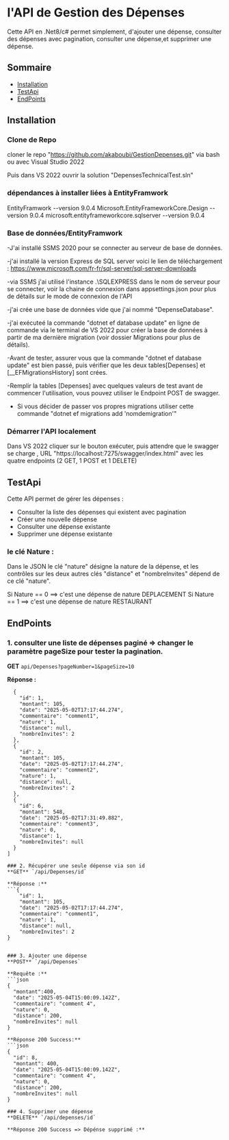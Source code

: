 # l'API de Gestion des Dépenses

Cette API en .Net8/c# permet simplement, d'ajouter une dépense, consulter des dépenses avec pagination, consulter une dépense,et supprimer une dépense.

## Sommaire
- [Installation](#installation)
- [TestApi](#testApi)
- [EndPoints](#endpoints)

## Installation

### Clone de Repo
cloner le repo "https://github.com/akaboubi/GestionDepenses.git" via bash ou avec Visual Studio 2022

Puis dans VS 2022 ouvrir la solution "DepensesTechnicalTest.sln"

### dépendances à installer liées à EntityFramwork
EntityFramwork --version 9.0.4
Microsoft.EntityFrameworkCore.Design --version 9.0.4
microsoft.entityframeworkcore.sqlserver --version 9.0.4

### Base de données/EntityFramwork
-J'ai installé SSMS 2020 pour se connecter au serveur de base de données.

-j'ai installé la version Express de SQL server voici le lien de téléchargement  : https://www.microsoft.com/fr-fr/sql-server/sql-server-downloads

-via SSMS j'ai utilisé l'instance .\SQLEXPRESS dans le nom de serveur pour se connecter, voir la chaine de connexion dans appsettings.json pour plus de détails sur le mode de connexion de l'API

-j'ai crée une base de données vide que j'ai nommé "DepenseDatabase".

-j'ai  exécuteé la commande "dotnet ef database update" en ligne de commande via le terminal de VS 2022 pour créer la base de données à partir de ma dernière migration (voir dossier Migrations pour plus de détails).

-Avant de tester, assurer vous que la commande "dotnet ef database update" est bien passé, puis vérifier que les deux tables[Depenses] et [__EFMigrationsHistory] sont crées.

-Remplir la tables [Depenses] avec quelques valeurs de test avant de commencer l'utilisation, vous pouvez utiliser le Endpoint POST de swagger. 

- Si vous décider de passer vos propres migrations utiliser cette commande "dotnet ef migrations add 'nomdemigration'"


### Démarrer l'API localement
Dans VS 2022 cliquer sur le bouton exécuter, puis attendre que le swagger se charge , URL "https://localhost:7275/swagger/index.html" avec les quatre endpoints (2 GET, 1 POST et 1 DELETE)


## TestApi

Cette API permet de gérer les dépenses :

- Consulter la liste des dépenses qui existent avec pagination
- Créer une nouvelle dépense
- Consulter une dépense existante
- Supprimer une dépense existante


### le clé Nature :
Dans le JSON le clé "nature" désigne la nature de la dépense, et les contrôles sur les deux autres clés "distance" et "nombreInvites"  dépend de ce clé  "nature".

Si Nature == 0 ==> c'est une dépense de nature DEPLACEMENT
Si Nature == 1 ==> c'est une dépense de nature RESTAURANT


## EndPoints

### 1. consulter une liste de dépenses paginé => changer le paramètre pageSize pour tester la pagination.

**GET** `api/Depenses?pageNumber=1&pageSize=10`


**Réponse :**
```[
  {
    "id": 1,
    "montant": 105,
    "date": "2025-05-02T17:17:44.274",
    "commentaire": "comment1",
    "nature": 1,
    "distance": null,
    "nombreInvites": 2
  },
  {
    "id": 2,
    "montant": 105,
    "date": "2025-05-02T17:17:44.274",
    "commentaire": "comment2",
    "nature": 1,
    "distance": null,
    "nombreInvites": 2
  },
  {
    "id": 6,
    "montant": 548,
    "date": "2025-05-02T17:31:49.882",
    "commentaire": "comment3",
    "nature": 0,
    "distance": 1,
    "nombreInvites": null
  }
]

### 2. Récupérer une seule dépense via son id
**GET** `/api/Depenses/id`

**Réponse :**
```{
    "id": 1,
    "montant": 105,
    "date": "2025-05-02T17:17:44.274",
    "commentaire": "comment1",
    "nature": 1,
    "distance": null,
    "nombreInvites": 2
}


### 3. Ajouter une dépense
**POST** `/api/Depenses`

**Requête :**
```json
{
  "montant":400,
  "date": "2025-05-04T15:00:09.142Z",
  "commentaire": "comment 4",
  "nature": 0,
  "distance": 200,
  "nombreInvites": null
}

**Réponse 200 Success:**
```json
{
  "id": 8,
  "montant": 400,
  "date": "2025-05-04T15:00:09.142Z",
  "commentaire": "comment 4",
  "nature": 0,
  "distance": 200,
  "nombreInvites": null
}

### 4. Supprimer une dépense
**DELETE** `/api/depenses/id`

**Réponse 200 Success => Dépénse supprimé :**


